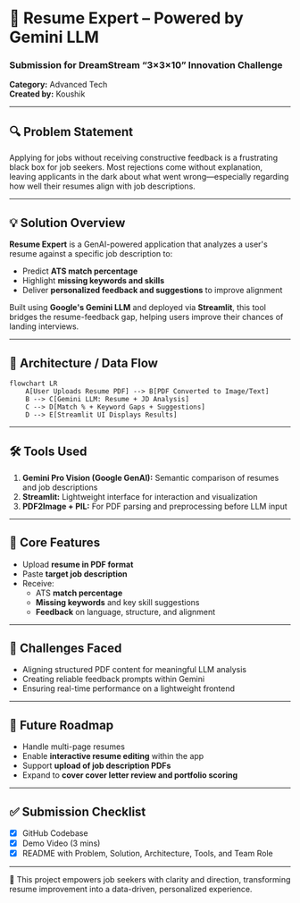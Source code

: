 # 🚀 Resume Expert – Powered by Gemini LLM
### Submission for DreamStream “3×3×10” Innovation Challenge  
**Category:** Advanced Tech  
**Created by:** Koushik  

---

## 🔍 Problem Statement  
Applying for jobs without receiving constructive feedback is a frustrating black box for job seekers. Most rejections come without explanation, leaving applicants in the dark about what went wrong—especially regarding how well their resumes align with job descriptions.

---

## 💡 Solution Overview  
**Resume Expert** is a GenAI-powered application that analyzes a user's resume against a specific job description to:  
- Predict **ATS match percentage**  
- Highlight **missing keywords and skills**  
- Deliver **personalized feedback and suggestions** to improve alignment  

Built using **Google's Gemini LLM** and deployed via **Streamlit**, this tool bridges the resume-feedback gap, helping users improve their chances of landing interviews.

---

## 🧱 Architecture / Data Flow  

```mermaid
flowchart LR
    A[User Uploads Resume PDF] --> B[PDF Converted to Image/Text]
    B --> C[Gemini LLM: Resume + JD Analysis]
    C --> D[Match % + Keyword Gaps + Suggestions]
    D --> E[Streamlit UI Displays Results]
```

---

## 🛠️ Tools Used  
1. **Gemini Pro Vision (Google GenAI):** Semantic comparison of resumes and job descriptions  
2. **Streamlit:** Lightweight interface for interaction and visualization  
3. **PDF2Image + PIL:** For PDF parsing and preprocessing before LLM input  

---

## 🧪 Core Features  
- Upload **resume in PDF format**  
- Paste **target job description**  
- Receive:
  - ATS **match percentage**
  - **Missing keywords** and key skill suggestions  
  - **Feedback** on language, structure, and alignment  

---

## 🔧 Challenges Faced  
- Aligning structured PDF content for meaningful LLM analysis  
- Creating reliable feedback prompts within Gemini  
- Ensuring real-time performance on a lightweight frontend  

---

## 🚀 Future Roadmap  
- Handle multi-page resumes  
- Enable **interactive resume editing** within the app  
- Support **upload of job description PDFs**  
- Expand to **cover cover letter review and portfolio scoring**

---

## ✅ Submission Checklist  
- [x] GitHub Codebase  
- [x] Demo Video (3 mins)  
- [x] README with Problem, Solution, Architecture, Tools, and Team Role  

---

🎯 This project empowers job seekers with clarity and direction, transforming resume improvement into a data-driven, personalized experience.
